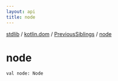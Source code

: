 ```yaml
---
layout: api
title: node
---
```

[stdlib](../../index.html) / [kotlin.dom](../index.html) / [PreviousSiblings](index.html) / [node](node.html)

# node

```
val node: Node
```
